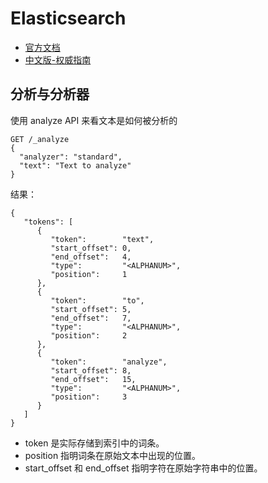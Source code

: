 # Elasticsearch

- [官方文档](https://www.elastic.co/guide/index.html)
- [中文版-权威指南](https://www.elastic.co/guide/cn/elasticsearch/guide/current/index.html)


## 分析与分析器

使用 analyze API 来看文本是如何被分析的

```
GET /_analyze
{
  "analyzer": "standard",
  "text": "Text to analyze"
}
```

结果：
```
{
   "tokens": [
      {
         "token":        "text",
         "start_offset": 0,
         "end_offset":   4,
         "type":         "<ALPHANUM>",
         "position":     1
      },
      {
         "token":        "to",
         "start_offset": 5,
         "end_offset":   7,
         "type":         "<ALPHANUM>",
         "position":     2
      },
      {
         "token":        "analyze",
         "start_offset": 8,
         "end_offset":   15,
         "type":         "<ALPHANUM>",
         "position":     3
      }
   ]
}
```
- token 是实际存储到索引中的词条。
- position 指明词条在原始文本中出现的位置。
- start_offset 和 end_offset 指明字符在原始字符串中的位置。
